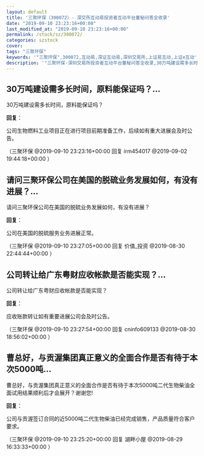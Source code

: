 ```yaml
---
layout: default
title: '三聚环保（300072）- 深交所互动易投资者互动平台董秘问答全收录'
date: "2019-09-10 23:23:16+00:00"
last_modified_at: "2019-09-10 23:23:16+00:00"
permalink: /stock/sz/300072/
categories: szstock
cover: 
tags: "三聚环保"
keywords: '"三聚环保",300072,互动易,深证互动易,深圳交易所,上证易互动,上证e互动'
description: '"三聚环保-深圳交易所投资者互动平台董秘问答全收录,30万吨建设需多长时间，原料能保证吗？"'
---
```


## 30万吨建设需多长时间，原料能保证吗？...

30万吨建设需多长时间，原料能保证吗？

**回复**：

公司生物燃料工业项目正在进行项目前期准备工作，后续如有重大进展会及时公告。 

（三聚环保  @2019-09-10 23:23:16+00:00 回复 irm454017  @2019-09-02 19:44:18+00:00 ）

## 请问三聚环保公司在美国的脱硫业务发展如何，有没有进展？...

请问三聚环保公司在美国的脱硫业务发展如何，有没有进展？

**回复**：

公司在美国的脱硫服务业务进展正常。 

（三聚环保  @2019-09-10 23:27:05+00:00 回复 价值_投资  @2019-08-30 22:44:44+00:00 ）

## 公司转让给广东粤财应收帐款是否能实现？...

公司转让给广东粤财应收帐款是否能实现？

**回复**：

应收账款转让如有重要进展公司会及时公告。 

（三聚环保  @2019-09-10 23:27:54+00:00 回复 cninfo609133  @2019-08-30 18:56:02+00:00 ）

## 曹总好，与贡渥集团真正意义的全面合作是否有待于本次5000吨...

曹总好，与贡渥集团真正意义的全面合作是否有待于本次5000吨二代生物柴油全面试用结果顺利后才会展开？谢谢您!

**回复**：

公司与贡渥签订合同的近5000吨二代生物柴油已经完成销售，产品质量符合客户要求。 

（三聚环保  @2019-09-10 23:25:20+00:00 回复 湖畔小屋  @2019-08-29 16:33:33+00:00 ）

